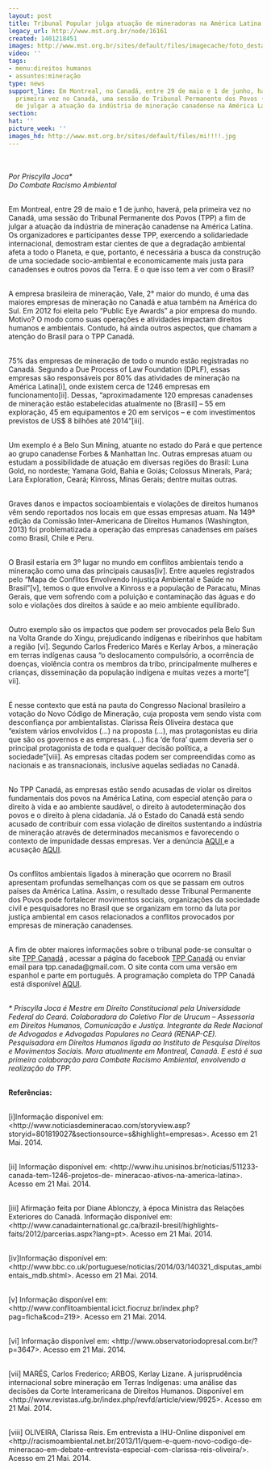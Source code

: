 ```yaml
---
layout: post
title: Tribunal Popular julga atuação de mineradoras na América Latina
legacy_url: http://www.mst.org.br/node/16161
created: 1401218451
images: http://www.mst.org.br/sites/default/files/imagecache/foto_destaque/mi!!!!.jpg
video: ''
tags:
- menu:direitos humanos
- assuntos:mineração
type: news
support_line: Em Montreal, no Canadá, entre 29 de maio e 1 de junho, haverá, pela
  primeira vez no Canadá, uma sessão do Tribunal Permanente dos Povos (TPP) a fim
  de julgar a atuação da indústria de mineração canadense na América Latina.
section: 
hat: ''
picture_week: ''
images_hd: http://www.mst.org.br/sites/default/files/mi!!!!.jpg
---
```

<p><em><img style="margin: 10px;" src="http://www.mst.org.br/sites/default/files/TPP-0_0.jpg" alt=""><br></em></p><p><em>Por Priscylla Joca*<br>Do Combate Racismo Ambiental</em></p><p><br>Em Montreal, entre 29 de maio e 1 de junho, haverá, pela primeira vez no Canadá, uma sessão do Tribunal Permanente dos Povos (TPP) a fim de julgar a atuação da indústria de mineração canadense na América Latina. Os organizadores e participantes desse TPP, exercendo a solidariedade internacional, demostram estar cientes de que a degradação ambiental afeta a todo o Planeta, e que, portanto, é necessária a busca da construção de uma sociedade socio-ambiental e economicamente mais justa para canadenses e outros povos da Terra. E o que isso tem a ver com o Brasil?</p><p><br>A empresa brasileira de mineração, Vale, 2° maior do mundo, é uma das maiores empresas de mineração no Canadá e atua também na América do Sul. Em 2012 foi eleita pelo “Public Eye Awards” a pior empresa do mundo. Motivo? O modo como suas operações e atividades impactam direitos humanos e ambientais. Contudo, há ainda outros aspectos, que chamam a atenção do Brasil para o TPP Canadá.</p><p><br>75% das empresas de mineração de todo o mundo estão registradas no Canadá. Segundo a Due Process of Law Foundation (DPLF), essas empresas são responsáveis por 80% das atividades de mineração na América Latina[i], onde existem cerca de 1246 empresas em funcionamento[ii]. Dessas, “aproximadamente 120 empresas canadenses de mineração estão estabelecidas atualmente no [Brasil] – 55 em exploração, 45 em equipamentos e 20 em serviços – e com investimentos previstos de US$ 8 bilhões até 2014”[iii].</p><p><br>Um exemplo é a Belo Sun Mining, atuante no estado do Pará e que pertence ao grupo canadense Forbes &amp; Manhattan Inc. Outras empresas atuam ou estudam a possibilidade de atuação em diversas regiões do Brasil: Luna Gold, no nordeste; Yamana Gold, Bahia e Goiás; Colossus Minerals, Pará; Lara Exploration, Ceará; Kinross, Minas Gerais; dentre muitas outras.</p><p><br>Graves danos e impactos socioambientais e violações de direitos humanos vêm sendo reportados nos locais em que essas empresas atuam. Na 149ª edição da Comissão Inter-Americana de Direitos Humanos (Washington, 2013) foi problematizada a operação das empresas canadenses em países como Brasil, Chile e Peru.</p><p><br>O Brasil estaria em 3º lugar no mundo em conflitos ambientais tendo a mineração como uma das principais causas[iv]. Entre aqueles registrados pelo “Mapa de Conflitos Envolvendo Injustiça Ambiental e Saúde no Brasil”[v], temos o que envolve a Kinross e a população de Paracatu, Minas Gerais, que vem sofrendo com a poluição e contaminação das águas e do solo e violações dos direitos à saúde e ao meio ambiente equilibrado.</p><p><br>Outro exemplo são os impactos que podem ser provocados pela Belo Sun na Volta Grande do Xingu, prejudicando indígenas e ribeirinhos que habitam a região [vi]. Segundo Carlos Frederico Marés e Kerlay Arbos, a mineração em terras indígenas causa “o deslocamento compulsório, a ocorrência de doenças, violência contra os membros da tribo, principalmente mulheres e crianças, disseminação da população indígena e muitas vezes a morte”[ vii].</p><p><br>É nesse contexto que está na pauta do Congresso Nacional brasileiro a votação do Novo Código de Mineração, cuja proposta vem sendo vista com desconfiança por ambientalistas. Clarissa Reis Oliveira destaca que “existem vários envolvidos (…) na proposta (…), mas protagonistas eu diria que são os governos e as empresas. (…) fica ‘de fora’ quem deveria ser o principal protagonista de toda e qualquer decisão política, a sociedade”[viii]. As empresas citadas podem ser compreendidas como as nacionais e as transnacionais, inclusive aquelas sediadas no Canadá.</p><p><br>No TPP Canadá, as empresas estão sendo acusadas de violar os direitos fundamentais dos povos na América Latina, com especial atenção para o direito à vida e ao ambiente saudável, o direito à autodeterminação dos povos e o direito à plena cidadania. Já o Estado do Canadá está sendo acusado de contribuir com essa violação de direitos sustentando a indústria de mineração através de determinados mecanismos e favorecendo o contexto de impunidade dessas empresas. Ver a denúncia <a href="http://www.tppcanada.org/wp-content/uploads/Requ%C3%AAte-TPP-Canada-Avril-2014.pdf" target="_blank">AQUI </a>e a acusação <a href="http://www.tppcanada.org/wp-content/uploads/Accusacion-TPP-esp.version-final.pdf" target="_blank">AQUI</a>.</p><p><br>Os conflitos ambientais ligados à mineração que ocorrem no Brasil apresentam profundas semelhanças com os que se passam em outros países da América Latina. Assim, o resultado desse Tribunal Permanente dos Povos pode fortalecer movimentos sociais, organizações da sociedade civil e pesquisadores no Brasil que se organizam em torno da luta por justiça ambiental em casos relacionados a conflitos provocados por empresas de mineração canadenses.</p><p><br>A fim de obter maiores informações sobre o tribunal pode-se consultar o site <a href="http://www.tppcanada.org/?lang=pt" target="_blank">TPP Canadá</a> , acessar a página do facebook <a href="https://www.facebook.com/tppcanada?fref=ts" target="_blank">TPP Canadá</a> ou enviar email para tpp.canada@gmail.com. O site conta com uma versão em espanhol e parte em português. A programação completa do TPP Canadá &nbsp;está disponível <a href="http://www.tppcanada.org/audiences/seance-amerique-latine/?lang=pt" target="_blank">AQUI</a>.</p><p><br><em>* Priscylla Joca é Mestre em Direito Constitucional pela Universidade Federal do Ceará. Colaboradora do Coletivo Flor de Urucum – Assessoria em Direitos Humanos, Comunicação e Justiça. Integrante da Rede Nacional de Advogados e Advogadas Populares no Ceará (RENAP-CE). Pesquisadora em Direitos Humanos ligada ao Instituto de Pesquisa Direitos e Movimentos Sociais. Mora atualmente em Montreal, Canadá. E está é sua primeira colaboração para Combate Racismo Ambiental, envolvendo a realização do TPP.</em></p><p><br><strong>Referências:</strong></p><p><br>[i]Informação disponível em: &lt;http://www.noticiasdemineracao.com/storyview.asp?storyid=801819027&amp;sectionsource=s&amp;highlight=empresas&gt;. Acesso em 21 Mai. 2014.</p><p><br>[ii] Informação disponível em: &lt;http://www.ihu.unisinos.br/noticias/511233-canada-tem-1246-projetos-de- mineracao-ativos-na-america-latina&gt;. Acesso em 21 Mai. 2014.</p><p><br>[iii] Afirmação feita por Diane Ablonczy, à época Ministra das Relações Exteriores do Canadá. Informação disponível em: &lt;http://www.canadainternational.gc.ca/brazil-bresil/highlights-faits/2012/parcerias.aspx?lang=pt&gt;. Acesso em 21 Mai. 2014.</p><p><br>[iv]Informação disponível em: &lt;http://www.bbc.co.uk/portuguese/noticias/2014/03/140321_disputas_ambientais_mdb.shtml&gt;. Acesso em 21 Mai. 2014.</p><p><br>[v] Informação disponível em: &lt;http://www.conflitoambiental.icict.fiocruz.br/index.php?pag=ficha&amp;cod=219&gt;. Acesso em 21 Mai. 2014.</p><p><br>[vi] Informação disponível em: &lt;http://www.observatoriodopresal.com.br/?p=3647&gt;. Acesso em 21 Mai. 2014.</p><p><br>[vii] MARÉS, Carlos Frederico; ARBOS, Kerlay Lizane. A jurisprudência internacional sobre mineração em Terras Indígenas: uma análise das decisões da Corte Interamericana de Direitos Humanos. Disponível em &lt;http://www.revistas.ufg.br/index.php/revfd/article/view/9925&gt;. Acesso em 21 Mai. 2014.</p><p><br>[viii] OLIVEIRA, Clarissa Reis. Em entrevista a IHU-Online disponível em &lt;http://racismoambiental.net.br/2013/11/quem-e-quem-novo-codigo-de-mineracao-em-debate-entrevista-especial-com-clarissa-reis-oliveira/&gt;. Acesso em 21 Mai. 2014.</p><p>&nbsp;</p><div>&nbsp;</div>
